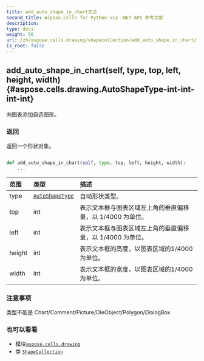 ```yaml
---
title: add_auto_shape_in_chart方法
second_title: Aspose.Cells for Python via .NET API 参考文献
description:
type: docs
weight: 50
url: /zh/aspose.cells.drawing/shapecollection/add_auto_shape_in_chart/
is_root: false
---
```

##  add_auto_shape_in_chart(self, type, top, left, height, width) {#aspose.cells.drawing.AutoShapeType-int-int-int-int}
向图表添加自选图形。


### 返回

返回一个形状对象。


```python

def add_auto_shape_in_chart(self, type, top, left, height, width):
    ...
```


|范围|类型|描述|
| :- | :- | :- |
| type | [`AutoShapeType`](/cells/python-net/zh/aspose.cells.drawing/autoshapetype) |自动形状类型。|
| top | int |表示文本框与图表区域左上角的垂直偏移量，以 1/4000 为单位。|
| left | int |表示文本框与图表区域左上角的垂直偏移量，以 1/4000 为单位。|
| height | int |表示文本框的高度，以图表区域的1/4000为单位。|
| width | int |表示文本框的宽度，以图表区域的1/4000为单位。|
### 注意事项

类型不能是 Chart/Comment/Picture/OleObject/Polygon/DialogBox


### 也可以看看

* 模块[`aspose.cells.drawing`](../../)
* 类 [`ShapeCollection`](/cells/python-net/zh/aspose.cells.drawing/shapecollection)
